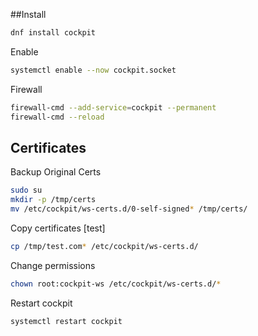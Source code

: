 ##Install
```bash
dnf install cockpit
```

Enable
```bash
systemctl enable --now cockpit.socket
```

Firewall
```bash
firewall-cmd --add-service=cockpit --permanent
firewall-cmd --reload
```

## Certificates
Backup Original Certs
```bash
sudo su
mkdir -p /tmp/certs
mv /etc/cockpit/ws-certs.d/0-self-signed* /tmp/certs/
```

Copy certificates [test]
```bash
cp /tmp/test.com* /etc/cockpit/ws-certs.d/
```

Change permissions
```bash
chown root:cockpit-ws /etc/cockpit/ws-certs.d/*
```

Restart cockpit
```bash
systemctl restart cockpit
```

